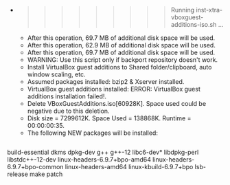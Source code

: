 * >>>>>>>>> Running inst-xtra-vboxguest-additions-iso.sh ...
  * After this operation, 69.7 MB of additional disk space will be used.
  * After this operation, 62.9 MB of additional disk space will be used.
  * After this operation, 69.7 MB of additional disk space will be used.
  * WARNING: Use this script only if backport repository doesn't work.
  * Install VirtualBox guest additions to Shared folder/clipboard, auto window scaling, etc.
  * Assumed packages installed: bzip2 & Xserver installed.
  * VirtualBox guest additions installed: ERROR: VirtualBox guest additions installation failed!.
  * Delete VBoxGuestAdditions.iso[60928K]. Space used could be negative due to this deletion.
  * Disk size = 7299612K. Space Used = 138868K. Runtime = 00:00:00:35.
  * The following NEW packages will be installed:
  ```bash
build-essential dkms dpkg-dev g++ g++-12
libc6-dev* libdpkg-perl libstdc++-12-dev linux-headers-6.9.7+bpo-amd64 linux-headers-6.9.7+bpo-common
linux-headers-amd64 linux-kbuild-6.9.7+bpo lsb-release make patch
  ```
